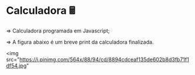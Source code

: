 # Calculadora 🖩
<body>
<p>=> Calculadora programada em Javascript;</p>
<p>=> A figura abaixo é um breve print da calculadora finalizada.</p>

<img src="https://i.pinimg.com/564x/88/94/cd/8894cdceaf135de602b8d3fb71f1df54.jpg"
</body>

